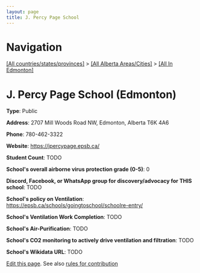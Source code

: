 ```yaml
---
layout: page
title: J. Percy Page School
---
```

# Navigation

[[All countries/states/provinces]](../../..) > [[All Alberta Areas/Cities]](../..) > [[All In Edmonton]](..)

# J. Percy Page School (Edmonton)

**Type**: Public

**Address**: 2707 Mill Woods Road NW, Edmonton, Alberta T6K 4A6

**Phone**: 780-462-3322

**Website**: <https://jpercypage.epsb.ca/>

**Student Count**: TODO

**School's overall airborne virus protection grade (0-5)**: 0

**Discord, Facebook, or WhatsApp group for discovery/advocacy for THIS school**: TODO

**School's policy on Ventilation**: <https://epsb.ca/schools/goingtoschool/schoolre-entry/>

**School's Ventilation Work Completion**: TODO

**School's Air-Purification**: TODO

**School's CO2 monitoring to actively drive ventilation and filtration**: TODO

**School's Wikidata URL**: TODO


[Edit this page](https://github.com/ventilate-schools/AB/edit/main/./Edmonton/J._Percy_Page_School.md). See also [rules for contribution](../../../contribution-rules/)